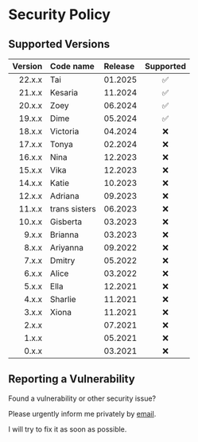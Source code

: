 # Security Policy

## Supported Versions

| Version | Code name     | Release |     Supported      |
| ------: | :------------ | :------ | :----------------: |
|  22.x.x | Tai           | 01.2025 | :white_check_mark: |
|  21.x.x | Kesaria       | 11.2024 | :white_check_mark: |
|  20.x.x | Zoey          | 06.2024 | :white_check_mark: |
|  19.x.x | Dime          | 05.2024 | :white_check_mark: |
|  18.x.x | Victoria      | 04.2024 |        :x:         |
|  17.x.x | Tonya         | 02.2024 |        :x:         |
|  16.x.x | Nina          | 12.2023 |        :x:         |
|  15.x.x | Vika          | 12.2023 |        :x:         |
|  14.x.x | Katie         | 10.2023 |        :x:         |
|  12.x.x | Adriana       | 09.2023 |        :x:         |
|  11.x.x | trans sisters | 06.2023 |        :x:         |
|  10.x.x | Gisberta      | 03.2023 |        :x:         |
|   9.x.x | Brianna       | 03.2023 |        :x:         |
|   8.x.x | Ariyanna      | 09.2022 |        :x:         |
|   7.x.x | Dmitry        | 05.2022 |        :x:         |
|   6.x.x | Alice         | 03.2022 |        :x:         |
|   5.x.x | Ella          | 12.2021 |        :x:         |
|   4.x.x | Sharlie       | 11.2021 |        :x:         |
|   3.x.x | Xiona         | 11.2021 |        :x:         |
|   2.x.x |               | 07.2021 |        :x:         |
|   1.x.x |               | 05.2021 |        :x:         |
|   0.x.x |               | 03.2021 |        :x:         |

## Reporting a Vulnerability

Found a vulnerability or other security issue?

Please urgently inform me privately by
[email](https://github.com/RobinTail/express-zod-api/blob/master/express-zod-api/package.json#L14).

I will try to fix it as soon as possible.
